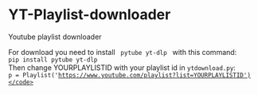 # YT-Playlist-downloader
Youtube playlist downloader

For download you need to install <code> pytube yt-dlp </code> with this command:
<br>
<code>pip install pytube yt-dlp</code>
<br>
Then change YOURPLAYLISTID with your playlist id in <code>ytdownload.py</code>:
<br>
<code>p = Playlist('https://www.youtube.com/playlist?list=YOURPLAYLISTID')</code>
